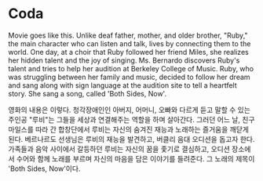 # Coda

Movie goes like this. Unlike deaf father, mother, and older brother, "Ruby," the main character who can listen and talk, lives by connecting them to the world. One day, at a choir that Ruby followed her friend Miles, she realizes her hidden talent and the joy of singing. Ms. Bernardo discovers Ruby's talent and tries to help her audition at Berkeley College of Music. Ruby, who was struggling between her family and music, decided to follow her dream and sang along with sign language at the audition site to tell a heartfelt story. She sang a song, called 'Both Sides, Now'.

영화의 내용은 이렇다. 청각장애인인 아버지, 어머니, 오빠와 다르게 듣고 말할 수 있는 주인공 "루비"는 그들을 세상과 연결해주는 역할을 하며 살아간다. 그러던 어느 날, 친구 마일스를 따라 간 합창단에서 루비는 자신의 숨겨진 재능과 노래하는 즐거움을 깨닫게 된다. 베르나르도 선생님은 루비의 재능을 발견하고, 버클리 음대 오디션을 돕고자 한다. 가족들과 음악 사이에서 갈등하던 루비는 자신의 꿈을 좇기로 결심하고, 오디션 장소에서 수어와 함께 노래를 부르며 자신의 마음을 담은 이야기를 들려준다. 그 노래의 제목이 'Both Sides, Now'이다.

